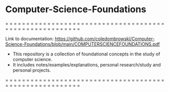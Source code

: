 # Computer-Science-Foundations

= = = = = = = = = = = = = = = = = = = = = = = = = = = = = = = = = = = = = = = = = = = = = = = = = = = = = = = =

Link to documentation:
https://github.com/coledombrowski/Computer-Science-Foundations/blob/main/COMPUTERSCIENCEFOUNDATIONS.pdf

- This repository is a collection of foundational concepts in the study of computer science. 
- It includes notes/examples/explanations, personal research/study and personal projects.

= = = = = = = = = = = = = = = = = = = = = = = = = = = = = = = = = = = = = = = = = = = = = = = = = = = = = = = =
